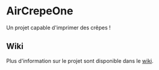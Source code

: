 # AirCrepeOne
Un projet capable d'imprimer des crêpes !

## Wiki
Plus d'information sur le projet sont disponible dans le [wiki](https://github.com/MakeItCrepe/AirCrepeOne/wiki).
